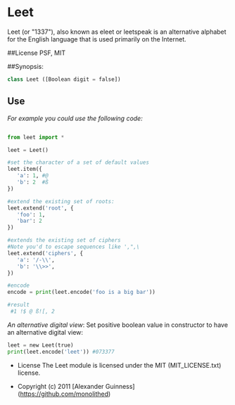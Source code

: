 # Leet

Leet (or "1337"), also known as eleet or leetspeak is an alternative alphabet for the English language that is used primarily on the Internet.

##License
    PSF, MIT

##Synopsis:
```python
class Leet ([Boolean digit = false])
```

## Use
*For example you could use the following code:*

```python

from leet import *

leet = Leet()

#set the character of a set of default values
leet.item({
   'a': 1, #@
   'b': 2  #ß
})

#extend the existing set of roots:
leet.extend('root', {
   'foo': 1,
   'bar': 2
})

#extends the existing set of ciphers
#Note you'd to escape sequences like ',",\
leet.extend('ciphers', {
   'a': '/-\\',
   'b': '\\>>',
})

#encode
encode = print(leet.encode('foo is a big bar'))

#result
 #1 !$ @ ß![, 2
```

*An alternative digital view*:
Set positive boolean value in constructor to have an alternative digital view:

```python
leet = new Leet(true)
print(leet.encode('leet')) #073377
```

* License
    The Leet module is licensed under the MIT (MIT_LICENSE.txt) license.

* Copyright (c) 2011 [Alexander Guinness] (https://github.com/monolithed)
